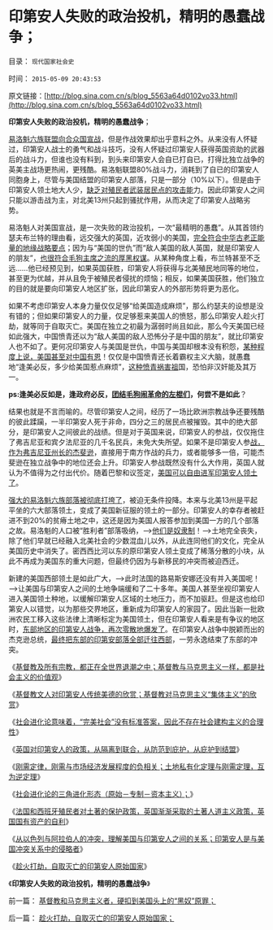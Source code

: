 # 印第安人失败的政治投机，精明的愚蠢战争；

目录： `现代国家社会史` 

时间： `2015-05-09 20:43:53` 

原文链接：[http://blog.sina.com.cn/s/blog_5563a64d0102vo33.html](http://blog.sina.com.cn/s/blog_5563a64d0102vo33.html)

**印第安人失败的政治投机，精明的愚蠢战争**；

[易洛魁六族联盟向合众国宣战](../../../2015/5/7/印第安人是与美国冲突关系中的侵略者；.md)，但是作战效果却出乎意料之外。从来没有人怀疑过，印第安人战士的勇气和战斗技巧，没有人怀疑过印第安人获得英国资助的武器后的战斗力，但谁也没有料到，到头来印第安人会自已打自已，打得比独立战争的英美主战场更热闹，更残酷。易洛魁联盟80%战斗力，消耗到了自已的印第安人同胞身上，尽管与美国结盟的印第安人部落，只是一部分（10%以下）。但是由于印第安人领土地大人少，[缺乏对殖民者武装居民点的攻击能](../../../2011/9/28/以色列定居点与北美移民的“擅占村”和家庭牌半自动步枪.md)力。因此印第安人之间只能以游击战为主，对北美13州只起到骚扰作用，从而决定了印第安人战略劣势。

易洛魁人对美国宣战，是一次失败的政治投机，一次“最精明的愚蠢”。从其首领约瑟夫布兰特的理由看，远交强大的英国，近攻弱小的美国，[完全符合中华古老正能量的地缘战略要点](../../../2012/12/22/地缘政治／战略是国际社会中的厚黑学.md)；因为与“美国的世仇”而“敌人美国的敌人英国，就是印第安人的朋友”，[也很符合毛狗主席之流的厚黑权谋](../../../2009/9/20/争取民主就不要搞毛式厚黑政治.md)。从某种角度上看，布兰特甚至不乏远……他已经预见到，如果英国获胜，印第安人将获得与北美殖民地同等的地位，甚至更为优越，并从且免于被殖民者侵扰的烦恼；相反，如果美国获胜，他们独立的目的就是要向印第安人地区扩张，因此印第安人的外部形势将更为恶化。

如果不考虑印第安人本身力量仅仅足够“给美国造成麻烦”，那么约瑟夫的设想是没有错的；但如果印第安人的力量，仅足够惹来美国人的愤怒，那么印第安人趁火打劫，就等同于自取灭亡。美国在独立之初最为潺弱时尚且如此，那么今天美国已经如此强大，中国愤青还以为“敌人美国的敌人恐怖分子是中国的朋友”，就比印第安人也不如了。更何况印第安人与美国是世仇，中国与美国却根本没有积怨，[某种程度上说，美国甚至对中国有恩](../../../2010/10/28/二战是市场经济“反民族主义”战争.md)！仅仅是中国愤青还长着霸权主义大脑，就愚蠢地“逢美必反，多少给美国惹点麻烦”，[这种愤青祸害祖](../../../2009/6/13/美帝国主义如果灭亡绝不是中国的福音.md)国，恐怕非汉奸能及其万一。

**ps:逢美必反如是，逢政府必反，[团结毛狗闹革命的左棍们](../../../2013/6/24/“逢政府必反”的民粹良心，共产主义爽约的“原罪”.md)，何尝不是如此**？

结果也就是不言而喻的。尽管印第安人之间，经历了一场比欧洲宗教战争还要残酷的彼此蹂躏，一半印第安人死于非命，四分之三的居民点被摧毁。其中的绝大部分，是印第安人之间彼此的战绩。但是对于英国来说，印第安人的参战，仅仅拖住了弗吉尼亚和宾夕法尼亚的几千名民兵，未免大失所望。如果不是印第安人参[战，作为弗吉尼亚州长的杰斐逊](../../../2015/4/3/华盛顿和杰斐逊，在美国独立和民主中的分别作用.md)，直接用于南方作战的兵力，或者能够多一倍，可能杰斐逊在独立战争中的地位还会上升。印第安人参战既然没有什么大作用，英国人就认为不值得为之付出代价。随着巴黎和议签定，[美国可以自由进军印第安人领土了](../../../2011/9/28/帝国的毁灭者！个人主义的可怕反击.md)。

[强大的易洛魁六族部落被彻底打垮了](http://blog.sina.com.cn/u/5563a64d0102dtmr)，被迫无条件投降。本来与北美13州是平起平坐的六大部落领土，变成了美国新征服的领土的一部分。印第安人的幸存者被赶进不到20%的贫瘠土地之中，这还是因为美国人报答参加到美国一方的几个部落之故。易洛魁的人口被“胜利者”部落吸纳，——>[他们是奴隶制](../../../2011/7/25/“买一个奴隶，胜作七级浮屠.md)！——>土地完全丧失，除了他们早就已经融入北美社会的少数混血儿以外，从此连同他们的文化，完全从美国历史中消失了。密西西比河以东的原印第安人领土变成了稀落分散的小块，从此不再成为美国东的重大问题，但最终仍因为与新移民的冲突而被迫西迁。

新建的美国西部领土是如此广大，——>此时法国的路易斯安娜还没有并入美国呢！——>让美国与印第安人之间的土地争端缓和了二十多年。美国人甚至坐视印第安人进入美国领土种地，以缓解印第安人区域的土地压力，而不加驱赶。但是这也给印第安人以错觉，以为那些交界地区，重新成为印第安人的家园了。因此当新一批欧洲农民工移入这些法律上清晰标定为美国领土，但在印第安人看来是有争议的地区时，[东部地区的印第安人战争，再次零散地爆发了](../../../2011/9/28/公有制竞争力的落后总是表现为“反侵略”；.md)。在印第安人战争中脱颖而出的杰克逊总统，[最终把东部的印第安部落全部迁往西部](../../../2011/8/15/大英帝国的屈辱和印第安人的悲惨.md)，一劳永逸结束了东部的冲突。

《[基督教及所有宗教，都正在全世界退潮之中；基督教与马克思主义一样，都是社会主义的价值观](../../../2015/4/29/基督教及所有宗教，已经在全世界持续退潮了几百年.md)》

《[基督教文人对印第安人传统美德的欣赏；基督教对马克思主义“集体主义”的欣赏](../../../2015/4/30/基督教文人对印第安人传统美德的欣赏；.md)》

《[社会进化论意味着，“完美社会”没有标准答案，因此不存在社会建构主义的合理性](../../../2015/5/1/全世界传统文人幻想的“完美社会”的共同模式.md)》

《[英国对印第安人的政策，从隔离到联合，从防范到庇护，从庇护到结盟](../../../2015/5/2/弗吉尼亚培根起义，北美独立战争的萌芽.md)》

《[刚需定律，刚需与市场经济发展程度的负相关；土地私有化定理与刚需定理，互为逆定理](../../../2015/5/4/刚需定律，刚需与市场经济发展程度的负相关；.md)》

《[社会进化论的三角进化形态（原始－专制－资本主义）；](../../../2015/5/5/美利坚合众国出现在北美殖民地的偶然性和必然性；.md)》

《[法国和西班牙殖民者对土著的保护政策，英国渐渐采取的土著人道主义政策，英国国有资产的自利](../../../2015/5/6/北美殖民者对“政府保护印第安人”的愤恨，培根起义；.md)》

《[从以色列与阿拉伯人的冲突，理解美国与印第安人之间的关系；印第安人是与美国冲突关系中的侵略者](../../../2015/5/7/印第安人是与美国冲突关系中的侵略者；.md)》

《[趁火打劫，自取灭亡的印第安人原始国家](../../../2015/5/8/趁火打劫，自取灭亡的印第安人原始国家；.md)》

《**印第安人失败的政治投机，精明的愚蠢战争**》

前一篇： [基督教和马克思主义者，硬扣到美国头上的“黑奴”原罪；](../../../2015/5/11/基督教和马克思主义者，硬扣到美国头上的“黑奴”原罪；.md)

后一篇： [趁火打劫，自取灭亡的印第安人原始国家；](../../../2015/5/8/趁火打劫，自取灭亡的印第安人原始国家；.md)

